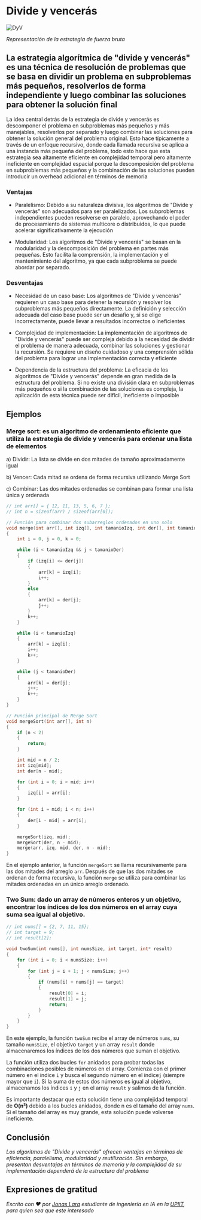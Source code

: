 # Divide y vencerás 

![DyV](/01.-Sources/Images/DyV.png)

_Representación de la estrategia de fuerza bruta_

## La estrategia algorítmica de "divide y vencerás" es una técnica de resolución de problemas que se basa en dividir un problema en subproblemas más pequeños, resolverlos de forma independiente y luego combinar las soluciones para obtener la solución final

La idea central detrás de la estrategia de divide y vencerás es descomponer el problema en subproblemas más pequeños y más manejables, resolverlos por separado y luego combinar las soluciones para obtener la solución general del problema original. Esto hace típicamente a través de un enfoque recursivo, donde cada llamada recursiva se aplica a una instancia más pequeña del problema, todo esto hace que esta estrategia sea altamente eficiente en complejidad temporal pero altamente ineficiente en complejidad espacial porque la descomposición del problema en subproblemas más pequeños y la combinación de las soluciones pueden introducir un overhead adicional en términos de memoria

### Ventajas

- Paralelismo: Debido a su naturaleza divisiva, los algoritmos de "Divide y vencerás" son adecuados para ser paralelizados. Los subproblemas independientes pueden resolverse en paralelo, aprovechando el poder de procesamiento de sistemas multicore o distribuidos, lo que puede acelerar significativamente la ejecución

- Modularidad: Los algoritmos de "Divide y vencerás" se basan en la modularidad y la descomposición del problema en partes más pequeñas. Esto facilita la comprensión, la implementación y el mantenimiento del algoritmo, ya que cada subproblema se puede abordar por separado.

### Desventajas

- Necesidad de un caso base: Los algoritmos de "Divide y vencerás" requieren un caso base para detener la recursión y resolver los subproblemas más pequeños directamente. La definición y selección adecuada del caso base puede ser un desafío y, si se elige incorrectamente, puede llevar a resultados incorrectos o ineficientes

- Complejidad de implementación: La implementación de algoritmos de "Divide y vencerás" puede ser compleja debido a la necesidad de dividir el problema de manera adecuada, combinar las soluciones y gestionar la recursión. Se requiere un diseño cuidadoso y una comprensión sólida del problema para lograr una implementación correcta y eficiente

- Dependencia de la estructura del problema: La eficacia de los algoritmos de "Divide y vencerás" depende en gran medida de la estructura del problema. Si no existe una división clara en subproblemas más pequeños o si la combinación de las soluciones es compleja, la aplicación de esta técnica puede ser difícil, ineficiente o imposible

## Ejemplos

### Merge sort: es un algoritmo de ordenamiento eficiente que utiliza la estrategia de divide y vencerás para ordenar una lista de elementos

a) Dividir: La lista se divide en dos mitades de tamaño aproximadamente igual

b) Vencer: Cada mitad se ordena de forma recursiva utilizando Merge Sort

c) Combinar: Las dos mitades ordenadas se combinan para formar una lista única y ordenada

```c
// int arr[] = { 12, 11, 13, 5, 6, 7 };
// int n = sizeof(arr) / sizeof(arr[0]);

// Función para combinar dos subarreglos ordenados en uno solo
void merge(int arr[], int izq[], int tamanioIzq, int der[], int tamanioDer)
{
    int i = 0, j = 0, k = 0;

    while (i < tamanioIzq && j < tamanioDer)
    {
        if (izq[i] <= der[j])
        {
            arr[k] = izq[i];
            i++;
        }
        else
        {
            arr[k] = der[j];
            j++;
        }
        k++;
    }

    while (i < tamanioIzq)
    {
        arr[k] = izq[i];
        i++;
        k++;
    }

    while (j < tamanioDer)
    {
        arr[k] = der[j];
        j++;
        k++;
    }
}

// Función principal de Merge Sort
void mergeSort(int arr[], int n)
{
    if (n < 2)
    {
        return;
    }

    int mid = n / 2;
    int izq[mid];
    int der[n - mid];

    for (int i = 0; i < mid; i++)
    {
        izq[i] = arr[i];
    }

    for (int i = mid; i < n; i++)
    {
        der[i - mid] = arr[i];
    }

    mergeSort(izq, mid);
    mergeSort(der, n - mid);
    merge(arr, izq, mid, der, n - mid);
}
```

En el ejemplo anterior, la función `mergeSort` se llama recursivamente para las dos mitades del arreglo `arr`. Después de que las dos mitades se ordenan de forma recursiva, la función `merge` se utiliza para combinar las mitades ordenadas en un único arreglo ordenado.

### Two Sum: dado un array de números enteros y un objetivo, encontrar los índices de los dos números en el array cuya suma sea igual al objetivo.

```c
// int nums[] = {2, 7, 11, 15};
// int target = 9;
// int result[2];

void twoSum(int nums[], int numsSize, int target, int* result) 
{
    for (int i = 0; i < numsSize; i++) 
    {
        for (int j = i + 1; j < numsSize; j++) 
        {
            if (nums[i] + nums[j] == target) 
            {
                result[0] = i;
                result[1] = j;
                return;
            }
        }
    }
}
```

En este ejemplo, la función `twoSum` recibe el array de números `nums`, su tamaño `numsSize`, el objetivo `target` y un array `result` donde almacenaremos los índices de los dos números que suman el objetivo.

La función utiliza dos bucles `for` anidados para probar todas las combinaciones posibles de números en el array. Comienza con el primer número en el índice `i` y busca el segundo número en el índice`j` (siempre mayor que `i`). Si la suma de estos dos números es igual al objetivo, almacenamos los índices `i` y `j` en el array `result` y salimos de la función.

Es importante destacar que esta solución tiene una complejidad temporal de **O(n²)** debido a los bucles anidados, donde n es el tamaño del array `nums`. Si el tamaño del array es muy grande, esta solución puede volverse ineficiente.

## Conclusión

_Los algoritmos de "Divide y vencerás" ofrecen ventajas en términos de eficiencia, paralelismo, modularidad y reutilización. Sin embargo, presentan desventajas en términos de memoria y la complejidad de su implementación dependerá de la estructura del problema_

## Expresiones de gratitud

_Escrito con ❤️ por [Jonas Lara](https://medium.com/@jonas_lara) estudiante de ingeniería en IA en la [UPIIT](https://www.upiit.ipn.mx/), para quien sea que este interesado_